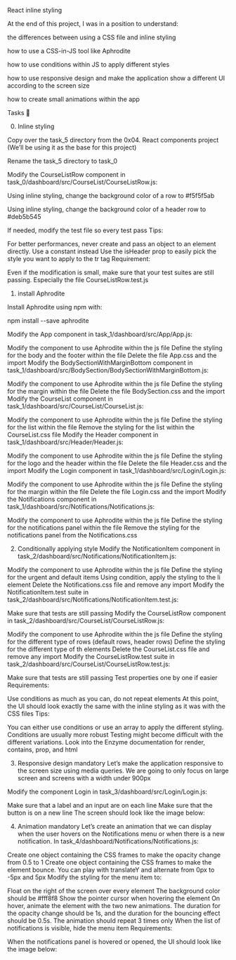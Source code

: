 React inline styling

At the end of this project, I was in a position to understand:

the differences between using a CSS file and inline styling

how to use a CSS-in-JS tool like Aphrodite

how to use conditions within JS to apply different styles

how to use responsive design and make the application show a different UI according to the screen size

how to create small animations within the app

Tasks 📃

0. Inline styling

Copy over the task_5 directory from the 0x04. React components project (We’ll be using it as the base for this project)

Rename the task_5 directory to task_0

Modify the CourseListRow component in task_0/dashboard/src/CourseList/CourseListRow.js:

Using inline styling, change the background color of a row to #f5f5f5ab

Using inline styling, change the background color of a header row to #deb5b545

If needed, modify the test file so every test pass Tips:

For better performances, never create and pass an object to an element directly. Use a constant instead Use the isHeader prop to easily pick the style you want to apply to the tr tag Requirement:

Even if the modification is small, make sure that your test suites are still passing. Especially the file CourseListRow.test.js

1. install Aphrodite

Install Aphrodite using npm with:

npm install --save aphrodite

Modify the App component in task_1/dashboard/src/App/App.js:

Modify the component to use Aphrodite within the js file Define the styling for the body and the footer within the file Delete the file App.css and the import Modify the BodySectionWithMarginBottom component in task_1/dashboard/src/BodySection/BodySectionWithMarginBottom.js:

Modify the component to use Aphrodite within the js file Define the styling for the margin within the file Delete the file BodySection.css and the import Modify the CourseList component in task_1/dashboard/src/CourseList/CourseList.js:

Modify the component to use Aphrodite within the js file Define the styling for the list within the file Remove the styling for the list within the CourseList.css file Modify the Header component in task_1/dashboard/src/Header/Header.js:

Modify the component to use Aphrodite within the js file Define the styling for the logo and the header within the file Delete the file Header.css and the import Modify the Login component in task_1/dashboard/src/Login/Login.js:

Modify the component to use Aphrodite within the js file Define the styling for the margin within the file Delete the file Login.css and the import Modify the Notifications component in task_1/dashboard/src/Notifications/Notifications.js:

Modify the component to use Aphrodite within the js file Define the styling for the notifications panel within the file Remove the styling for the notifications panel from the Notifications.css

2. Conditionally applying style Modify the NotificationItem component in task_2/dashboard/src/Notifications/NotificationItem.js:

Modify the component to use Aphrodite within the js file Define the styling for the urgent and default items Using condition, apply the styling to the li element Delete the Notifications.css file and remove any import Modify the NotificationItem.test suite in task_2/dashboard/src/Notifications/NotificationItem.test.js:

Make sure that tests are still passing Modify the CourseListRow component in task_2/dashboard/src/CourseList/CourseListRow.js:

Modify the component to use Aphrodite within the js file Define the styling for the different type of rows (default rows, header rows) Define the styling for the different type of th elements Delete the CourseList.css file and remove any import Modify the CourseListRow.test suite in task_2/dashboard/src/CourseList/CourseListRow.test.js:

Make sure that tests are still passing Test properties one by one if easier Requirements:

Use conditions as much as you can, do not repeat elements At this point, the UI should look exactly the same with the inline styling as it was with the CSS files Tips:

You can either use conditions or use an array to apply the different styling. Conditions are usually more robust Testing might become difficult with the different variations. Look into the Enzyme documentation for render, contains, prop, and html

3. Responsive design mandatory Let’s make the application responsive to the screen size using media queries. We are going to only focus on large screen and screens with a width under 900px

Modify the component Login in task_3/dashboard/src/Login/Login.js:

Make sure that a label and an input are on each line Make sure that the button is on a new line The screen should look like the image below:

4. Animation mandatory Let’s create an animation that we can display when the user hovers on the Notifications menu or when there is a new notification. In task_4/dashboard/Notifications/Notifications.js:

Create one object containing the CSS frames to make the opacity change from 0.5 to 1 Create one object containing the CSS frames to make the element bounce. You can play with translateY and alternate from 0px to -5px and 5px Modify the styling for the menu item to:

Float on the right of the screen over every element The background color should be #fff8f8 Show the pointer cursor when hovering the element On hover, animate the element with the two new animations. The duration for the opacity change should be 1s, and the duration for the bouncing effect should be 0.5s. The animation should repeat 3 times only When the list of notifications is visible, hide the menu item Requirements:

When the notifications panel is hovered or opened, the UI should look like the image below:
